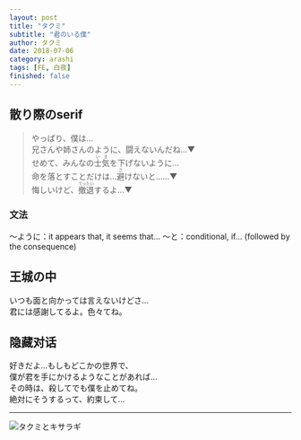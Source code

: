 ```yaml
---
layout: post
title: "タクミ"
subtitle: "君のいる僕"
author: タクミ
date: 2018-07-06
category: arashi
tags: [FE, 白夜]
finished: false
---
```


## 散り際のserif

<p><blockquote>
やっぱり、僕は…<br>
兄さんや姉さんのように、闘えないんだね…▼<br>
せめて、みんなの<ruby>士気<rt>いき</rt></ruby>を下げないように…<br>
命を落とすことだけは…<ruby>避<rt>さ</rt></ruby>けないと……▼<br>
悔しいけど、<ruby>撤退<rt>てったい</rt></ruby>するよ…▼
</blockquote></p>

### 文法

〜ように：it appears that, it seems that...
〜と：conditional, if... (followed by the consequence)



## 王城の中

<p>
いつも面と向かっては言えないけどさ… <br>君には感謝してるよ。色々てね。
</p>

## 隐藏对话

<p>
好きだよ…もしもどこかの世界で、<br>
僕が君を手にかけるようなことがあれば… <br>
その時は、殺してでも僕を止めてね。<br>
絶対にそうするって、約束して…
</p>

------------------------------------------------------------------------

![タクミとキサラギ](https://arashi35.github.io/arashi/images/20180706_takumi_kiragi.png)

